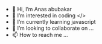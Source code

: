 - 👋 Hi, I’m Anas abubakar
- 👀 I’m interested in coding </>
- 🌱 I’m currently learning javascript
- 💞️ I’m looking to collaborate on ...
- 📫 How to reach me ...

<!---
Anasabubakar/Anasabubakar is a ✨ special ✨ repository because its `README.md` (this file) appears on your GitHub profile.
You can click the Preview link to take a look at your changes.
--->
